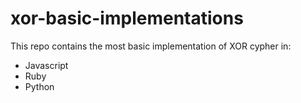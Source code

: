 # xor-basic-implementations

This repo contains the most basic implementation of XOR cypher in:
- Javascript
- Ruby
- Python